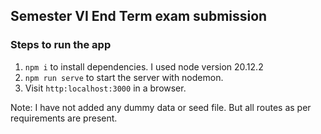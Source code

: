 ## Semester VI End Term exam submission
### Steps to run the app
1. `npm i` to install dependencies. I used node version 20.12.2
2. `npm run serve` to start the server with nodemon.
3. Visit `http:localhost:3000` in a browser.

Note: I have not added any dummy data or seed file. But all routes as per requirements are present.
